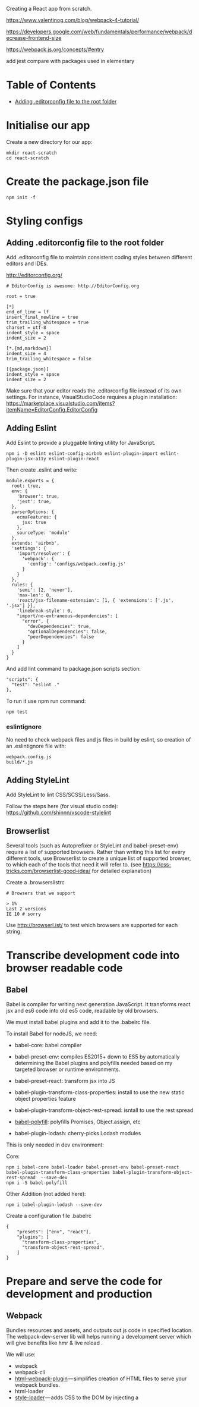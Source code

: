 Creating a React app from scratch.

https://www.valentinog.com/blog/webpack-4-tutorial/

https://developers.google.com/web/fundamentals/performance/webpack/decrease-frontend-size

https://webpack.js.org/concepts/#entry

add jest
compare with packages used in elementary

# Table of Contents

- [Adding .editorconfig file to the root folder](#adding-editorconfig)

# Initialise our app

Create a new directory for our app:

```
mkdir react-scratch
cd react-scratch
```

# Create the package.json file

```npm init -f```

# Styling configs

## Adding .editorconfig file to the root folder

Add .editorconfig file to maintain consistent coding styles between different editors and IDEs.

http://editorconfig.org/

```
# EditorConfig is awesome: http://EditorConfig.org

root = true

[*]
end_of_line = lf
insert_final_newline = true
trim_trailing_whitespace = true
charset = utf-8
indent_style = space
indent_size = 2

[*.{md,markdown}]
indent_size = 4
trim_trailing_whitespace = false

[{package.json}]
indent_style = space
indent_size = 2
```

Make sure that your editor reads the .editorconfig file instead of its own settings.
For instance, VisualStudioCode requires a plugin installation: https://marketplace.visualstudio.com/items?itemName=EditorConfig.EditorConfig

## Adding Eslint

Add Eslint to provide a pluggable linting utility for JavaScript.

```npm i -D eslint eslint-config-airbnb eslint-plugin-import eslint-plugin-jsx-a11y eslint-plugin-react```

Then create .eslint and write:

```
module.exports = {
  root: true,
  env: {
    'browser': true,
    'jest': true,
  },
  parserOptions: {
    ecmaFeatures: {
      jsx: true
    },
    sourceType: 'module'
  },
  extends: 'airbnb',
  'settings': {
    'import/resolver': {
      'webpack': {
        'config': 'configs/webpack.config.js'
      }
    }
  },
  rules: {
    'semi': [2, 'never'],
    'max-len': 0,
    'react/jsx-filename-extension': [1, { 'extensions': ['.js', '.jsx'] }],
    'linebreak-style': 0,
    "import/no-extraneous-dependencies": [
      "error", {
        "devDependencies": true,
        "optionalDependencies": false,
        "peerDependencies": false
      }
    ]
  }
}
```

And add lint command to package.json scripts section:

```
"scripts": {
  "test": "eslint ."
},
```

To run it use npm run command:

```npm test```

### eslintignore

No need to check webpack files and js files in build by eslint, so creation of an .eslintignore file with:

```
webpack.config.js
build/*.js
``` 

## Adding StyleLint

Add StyleLint to lint CSS/SCSS/Less/Sass.

Follow the steps here (for visual studio code): https://github.com/shinnn/vscode-stylelint

## Browserlist

Several tools (such as Autoprefixer or StyleLint and babel-preset-env) require a list of supported browsers. Rather than writing this list for every different tools, use Browserlist to create a unique list of supported browser, to which each of the tools that need it will refer to. (see https://css-tricks.com/browserlist-good-idea/ for detailed explanation)

Create a .browserslistrc

```
# Browsers that we support

> 1%
Last 2 versions
IE 10 # sorry
```

Use http://browserl.ist/ to test which browsers are supported for each string.

# Transcribe development code into browser readable code

## Babel

Babel is compiler for writing next generation JavaScript. It transforms react jsx and es6 code into old es5 code, readable by old browsers.

We must install babel plugins and add it to the .babelrc file.

To install Babel for nodeJS, we need:
- babel-core: babel compiler
- babel-preset-env: compiles ES2015+ down to ES5 by automatically determining the Babel plugins and polyfills needed based on my targeted browser or runtime environments.
- babel-preset-react: transform jsx into JS

- babel-plugin-transform-class-properties: install to use the new static object properties feature
- babel-plugin-transform-object-rest-spread: isntall to use the rest spread
- [babel-polyfill](#https://babeljs.io/docs/usage/polyfill/): polyfills Promises, Object.assign, etc

- babel-plugin-lodash: cherry-picks Lodash modules

This is only needed in dev environment:

Core:
```
npm i babel-core babel-loader babel-preset-env babel-preset-react babel-plugin-transform-class-properties babel-plugin-transform-object-rest-spread  --save-dev
npm i -S babel-polyfill
```

Other Addition (not added here):
```
npm i babel-plugin-lodash --save-dev
```

Create a configuration file .babelrc
```
{
    "presets": ["env", "react"],
    "plugins": [
      "transform-class-properties",
      "transform-object-rest-spread",
    ]
}
```

# Prepare and serve the code for development and production

## Webpack

Bundles resources and assets, and outputs out js code in specified location.
The webpack-dev-server lib will helps running a development server which will give benefits like hmr & live reload .

We will use:
- webpack
- webpack-cli
- [html-webpack-plugin](#) — simplifies creation of HTML files to serve your webpack bundles.
- html-loader
- [style-loader](#https://github.com/webpack-contrib/style-loader) — adds CSS to the DOM by injecting a <style> tag.
- [css-loader](#) — interprets @import and url() like import/require() and will resolve them.
- [sass-loader with node-sass](#) — sass loader for webpack. Compiles Sass to CSS.
- [mini-css-extract-plugin](#https://github.com/webpack-contrib/mini-css-extract-plugin) (replaces extract-text-webpack-plugin)
- [DevServer](#https://webpack.js.org/guides/development/) — development server that provides live reloading.

In addition(not used here:)
- [copy-webpack-plugin](#https://www.npmjs.com/package/copy-webpack-plugin) — copies individual files or entire directories to the build directory.
- [babel-loader](#https://github.com/babel/babel-loader) — allows transpiling JavaScript files using Babel and webpack.
- [postcss-loader](#https://github.com/postcss/postcss-loader) — PostCSS loader for webpack.
- [file-loader](#) — instructs webpack to emit the required object as file and to return its public URL.
- [clean-webpack-plugin](#) — a webpack plugin to remove your build folder(s) before building.
- [webpack-bundle-analyzer](#) — webpack plugin and CLI utility that represents bundle content as convenient
- [interactive zoomable treemap](#)
- [lodash-webpack-plugin](#) — create smaller Lodash builds by replacing feature sets of modules with noop, identity, or simpler alternatives.

Needed:
```
npm i webpack webpack-cli html-webpack-plugin html-loader mini-css-extract-plugin style-loader css-loader sass-loader node-sass webpack-dev-server --save-dev
```

Additional: (not addded here)
```
npm i copy-webpack-plugin babel-loader postcss-loader file-loader clean-webpack-plugin webpack-bundle-analyzer lodash-webpack-plugin --save-dev
```

## edit package.json

### --mode
webpack --mode development : creates a bundle file that isn't minified
webpack --mode production : creates a bundle file that is minified

webpack 4 doesn't (for now at least) allow the access to the --mode production or --mode development later on
so we still have to setup the NODE--ENV variables ourselves to be able to access this in loaders
In webpack.config.js, define: const devMode = process.env.NODE_ENV !== 'production'

https://github.com/webpack/webpack/issues/6496 

### other flags
entry point: ./src/index.jsx
output: --output ./build/main.js

--open: opens the app in the browser

--hot: enables react-hot-reloader. (see other sections for full implementation)

```
"scripts": {
    "dev": "NODE_ENV=development webpack --mode development ./src/index.jsx --output ./build/main.js --open",
    "build": "NODE_ENV=production webpack --mode production ./src/index.jsx --output ./build/main.js",
    "test": "eslint ."
  },
```

# React

Install the following packages:

- React
- React-DOM — This package serves as the entry point of the DOM-related rendering paths.

```
npm i -S react react-dom
```

Optional, but useful for most projects:
- [Proptypes](#https://reactjs.org/docs/typechecking-with-proptypes.html)
- Redux — a predictable state container for JavaScript apps.
- react-redux — official React bindings for Redux.
- react-router — declarative routing for react.
- react-router-redux — ruthlessly simple bindings to keep react-router and redux in sync.
- [react-hot-loader](#https://github.com/gaearon/react-hot-loader) - React Hot Loader is a plugin that allows React components to be live reloaded without the loss of state. See https://github.com/gaearon/react-hot-loader for steps

```
npm i -S redux react-redux react-router react-router-redux prop-types
npm i react-hot-loader --save-dev
```

In a component:
```js
import PropTypes from 'prop-types'; 
```

# Source folder

create a ```src``` folder in root.

## src/index.html

## src/index.jsx

Entry point.

# Testing frameworks
## Jest

## Enzyme

```
npm install --save-dev jest enzyme enzyme-adapter-react-16
```
 
# Additional interesting packages:

Dependencies:
- Dompurify: HTML, MathML and SVG sanitizer
- hammerjs: touch gestures for web apps

// from diverse sources:
- moment — parse, validate, manipulate, and display dates and times in JavaScript.
- RxJS — a library for reactive programming using Observables, to make it easier to compose asynchronous or callback-based code.
- redux-observable — RxJS middleware for action side effects in Redux using “Epics”.
- react-virtualized — React components for efficiently rendering large lists and tabular data.
- localForage — offline storage, improved. Wraps IndexedDB, WebSQL, or localStorage using a simple but powerful API.
- react-loadable — a higher order component for loading components with promises.

DevDependencies:
- sass-vars-loader
- es6-promise
- file-loader
- expose-loader
- raw-loader
- storybook
- storybook-readme
- friendly-errors-webpack-plugin
- husky
- json-loader
- lodash — a JavaScript utility library delivering consistency, modularity, performance, & extras.
- postcss
- rimraf
- react-test-renderer
- redux-mock-store
- stylefmt
- stylefmt-loader
- whatwg-fetch


# PostCSS (not added here)

PostCSS is a tool for transforming styles with JS plugins. These plugins can lint your CSS, support variables and mixins, transpile future CSS syntax, inline images, and more.

We want to install:
- postcss
- postcss-cssnext: transforms new CSS specs into compatible CSS that aren't yet supported by all browsers. (it uses autoprefixer)
- cssnano: minifies CSS.

```
npm i -D postcss postcss-cssnext cssnano
```

Config file .postcss.config.js:

```js
module.exports = {
  plugins: {
    'postcss-cssnext': {
      warnForDuplicates: false,
    },
    cssnano: {},
  },
};
```


